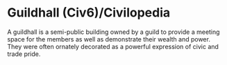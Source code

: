 # Guildhall (Civ6)/Civilopedia

A guildhall is a semi-public building owned by a guild to provide a meeting space for the members as well as demonstrate their wealth and power. They were often ornately decorated as a powerful expression of civic and trade pride.